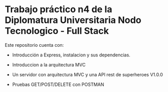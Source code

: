 # Trabajo práctico n4 de la Diplomatura Universitaria Nodo Tecnologico - Full Stack

Este repositorio cuenta con:
- Introducción a Express, instalacion y sus dependencias.
- Introduccion a la arquitectura MVC
- Un servidor con arquitectura MVC y una API rest de superheroes V1.0.0

- Pruebas GET/POST/DELETE con POSTMAN
